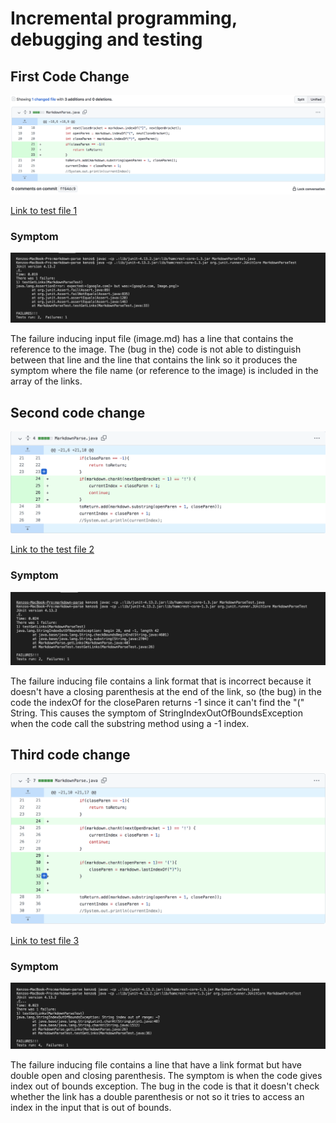 # Incremental programming, debugging and testing

## First Code Change
![First code change](lab2Report.1.png)

[Link to test file 1](https://github.com/kenzoputraku/markdown-parse/blob/main/image.md)

### Symptom
![output for image](image.md.output.png)

The failure inducing input file (image.md) has a line that contains the reference to the image. The (bug in the) code is not able to distinguish between that line and the line that contains the link so it produces the symptom where the file name (or reference to the image) is included in the array of the links.


## Second code change 
![Second code change](lab2Report.2.png)

[Link to the test file 2](https://github.com/kenzoputraku/markdown-parse/blob/main/incorrect.md)

### Symptom 
![Incorrect.md output](incorrect.md.output.png)

The failure inducing file contains a link format that is incorrect because it doesn't have a closing parenthesis at the end of the link, so (the bug) in the code the indexOf for the closeParen returns -1 since it can't find the "(" String. This causes the symptom of StringIndexOutOfBoundsException when the code call the substring method using a -1 index.

## Third code change
![Third code change](lab2Report.3.png)

[Link to test file 3](https://github.com/kenzoputraku/markdown-parse/blob/main/doubleParenthesis.md)


### Symptom
![double paren image](third.png)

The failure inducing file contains a line that have a link format but have double open and closing parenthesis. The symptom is when the code gives index out of bounds exception. The bug in the code is that it doesn't check whether the link has a double parenthesis or not so it tries to access an index in the input that is out of bounds.